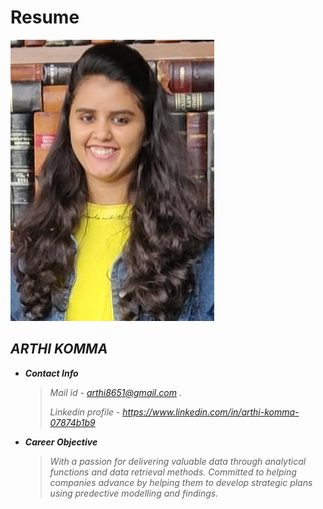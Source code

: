 # Resume
![](Picture1.jpg)
                                                                                                                           
   
## *ARTHI KOMMA*

- ***Contact Info***
   > *Mail id - arthi8651@gmail.com .*
   > 
   > *Linkedin profile - https://www.linkedin.com/in/arthi-komma-07874b1b9*

- ***Career Objective***
   > *With a passion for delivering valuable data through analytical functions and data retrieval methods. Committed to helping companies advance by helping them to    develop strategic plans using predective modelling and findings.*
